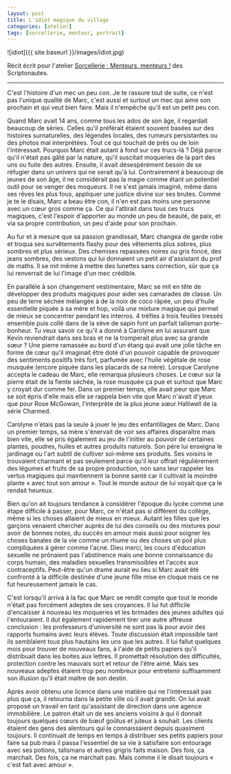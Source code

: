 ```yaml
---
layout: post
title: L'idiot magique du village
categories: [atelier]
tags: [sorcellerie, menteur, portrait]
---
```


![idiot]({{ site.baseurl }}/images/idiot.jpg)

Récit écrit pour l'atelier [Sorcellerie : Menteurs, menteurs !](https://www.scriptonautes.net/index.php/ateliers-passes/sorcellerie-sujet-2-menteurs-menteurs) des Scriptonautes.

___

C'est l'histoire d'un mec un peu con. Je te rassure tout de suite, ce n'est pas l'unique qualité de Marc, c'est aussi et surtout un mec qui aime son prochain et qui veut bien faire. Mais il n'empêche qu'il est un petit peu con.

Quand Marc avait 14 ans, comme tous les ados de son âge, il regardait beaucoup de séries. Celles qu'il préférait étaient souvent basées sur des histoires surnaturelles, des légendes locales, des rumeurs persistantes ou des photos mal interprétées. Tout ce qui touchait de près ou de loin l'intéressait. Pourquoi Marc était autant à fond sur ces trucs-là ? Déjà parce qu'il n'était pas gâté par la nature, qu'il suscitait moqueries de la part des uns ou fuite des autres. Ensuite, il avait désespérément besoin de se réfugier dans un univers qui ne serait qu'à lui. Contrairement à beaucoup de jeunes de son âge, il ne considérait pas la magie comme étant un potentiel outil pour se venger des moqueurs. Il ne s'est jamais imaginé, même dans ses rêves les plus fous, appliquer une justice divine sur ses brutes. Comme je te le disais, Marc a beau être con, il n'en est pas moins une personne avec un cœur gros comme ça. Ce qui l'attirait dans tous ces trucs magiques, c'est l'espoir d'apporter au monde un peu de beauté, de paix, et via sa propre contribution, un peu d'aide pour son prochain.

Au fur et à mesure que sa passion grandissait, Marc changea de garde robe et troqua ses survêtements flashy pour des vêtements plus sobres, plus sombres et plus sérieux. Des chemises repassées noires ou gris foncé, des jeans sombres, des vestons qui lui donnaient un petit air d'assistant du prof de maths. Il se mit même à mettre des lunettes sans correction, sûr que ça lui renverrait de lui l'image d'un mec crédible.

En parallèle à son changement vestimentaire, Marc se mit en tête de développer des produits magiques pour aider ses camarades de classe. Un peu de terre séchée mélangée à de la noix de coco râpée, un peu d'huile essentielle piquée à sa mère et hop, voilà une mixture magique qui permet de mieux se concentrer pendant les interros. 4 trèfles à trois feuilles tressés ensemble puis collé dans de la sève de sapin font un parfait talisman porte-bonheur. Tu veux savoir ce qu'il a donné à Carolyne en lui assurant que Kevin reviendrait dans ses bras et ne la tromperait plus avec sa grande sœur ? Une pierre ramassée au bord d'un étang qui avait une jolie tâche en forme de cœur qu'il imaginait être doté d'un pouvoir capable de provoquer des sentiments positifs très fort, parfumée avec l'huile végétale de rose musquée (encore piquée dans les placards de sa mère). Lorsque Carolyne accepta le cadeau de Marc, elle remarqua plusieurs choses. Le cœur sur la pierre était de la fiente séchée, la rose musquée ça pue et surtout que Marc y croyait dur comme fer. Dans un premier temps, elle avait peur que Marc se soit épris d'elle mais elle se rappela bien vite que Marc n'avait d'yeux que pour Rose McGowan, l'interprète de la plus jeune sœur Halliwell de la série Charmed.

Carolyne n'étais pas la seule à jouer le jeu des enfantillages de Marc. Dans un premier temps, sa mère s'énervait de voir ses affaires disparaître mais bien vite, elle se pris également au jeu de l'initier au pouvoir de certaines plantes, poudres, huiles et autres produits naturels. Son père lui enseigna le jardinage ou l'art subtil de cultiver soi-même ses produits. Ses voisins le trouvaient charmant et pas seulement parce qu'il leur offrait régulièrement des légumes et fruits de sa propre production, non sans leur rappeler les vertus magiques qui maintiennent la bonne santé car il cultivait la moindre plante « avec tout son amour ». Tout le monde autour de lui voyait que ça le rendait heureux.

Bien qu'on ait toujours tendance à considérer l'époque du lycée comme une étape difficile à passer, pour Marc, ce n'était pas si différent du collège, même si les choses allaient de mieux en mieux. Autant les filles que les garçons venaient chercher auprès de lui des conseils ou des mixtures pour avoir de bonnes notes, du succès en amour mais aussi pour soigner les choses banales de la vie comme un rhume ou des choses un poil plus compliquées à gérer comme l'acné. Dieu merci, les cours d'éducation sexuelle ne prônaient pas l'abstinence mais une bonne connaissance du corps humain, des maladies sexuelles transmissibles et l'accès aux contraceptifs. Peut-être qu'un drame aurait eu lieu si Marc avait été confronté à la difficile destinée d'une jeune fille mise en cloque mais ce ne fut heureusement jamais le cas.

C'est lorsqu'il arriva à la fac que Marc se rendit compte que tout le monde n'était pas forcément adeptes de ses croyances. Il lui fut difficile d'encaisser à nouveau les moqueries et les brimades des jeunes adultes qui l'entouraient. Il dut également rapidement tirer une autre affreuse conclusion : les professeurs d'université ne sont pas là pour avoir des rapports humains avec leurs élèves. Toute discussion était impossible tant ils semblaient tous plus hautains les uns que les autres. Il lui fallut quelques mois pour trouver de nouveaux fans, à l'aide de petits papiers qu'il distribuait dans les boites aux lettres. Il promettait résolution des difficultés, protection contre les mauvais sort et retour de l'être aimé. Mais ses nouveaux adeptes étaient trop peu nombreux pour entretenir suffisamment son illusion qu'il était maître de son destin.

Après avoir obtenu une licence dans une matière qui ne l'intéressait pas plus que ça, il retourna dans la petite ville où il avait grandit. On lui avait proposé un travail en tant qu'assistant de direction dans une agence immobilière. Le patron était un de ses anciens voisins à qui il donnait toujours quelques cœurs de bœuf goûtus et juteux à souhait. Les clients étaient des gens des alentours qui le connaissaient depuis quasiment toujours. Il continuait de temps en temps à distribuer ses petits papiers pour faire sa pub mais il passa l'essentiel de sa vie à satisfaire son entourage avec ses potions, talismans et autres grigris faits maison. Des fois, ça marchait. Des fois, ça ne marchait pas. Mais comme il le disait toujours « c'est fait avec amour ».
